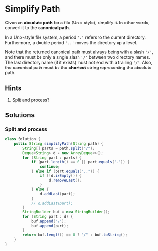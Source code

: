 # Simplify Path

Given an **absolute path** for a file (Unix-style), simplify it. In other words,
convert it to the **canonical path**.

In a Unix-style file system, a period `'.'` refers to the current directory.
Furthermore, a double period `'..'` moves the directory up a level.

Note that the returned canonical path must always being with a slash `'/'`, and
there must be only a single slash `'/'` between two directory names. The last
directory name (if it exists) must not end with a trailing `'/'`. Also, the
canonical path must be the **shortest** string representing the absolute path.

## Hints

1. Split and process?

## Solutions

### Split and process

```java
class Solution {
    public String simplifyPath(String path) {
        String[] parts = path.split("/");
        Deque<String> d = new ArrayDeque<>();
        for (String part : parts) {
            if (part.length() == 0 || part.equals(".")) {
                continue;
            } else if (part.equals("..")) {
                if (!d.isEmpty()) {
                    d.removeLast();
                }
            } else {
                d.addLast(part);
            }
            // d.addLast(part);
        }
        StringBuilder buf = new StringBuilder();
        for (String part : d) {
            buf.append("/");
            buf.append(part);
        }
        return buf.length() == 0 ? "/" : buf.toString();
    }
}
```
